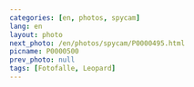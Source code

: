 ```yaml
---
categories: [en, photos, spycam]
lang: en
layout: photo
next_photo: /en/photos/spycam/P0000495.html
picname: P0000500
prev_photo: null
tags: [Fotofalle, Leopard]
---
```

